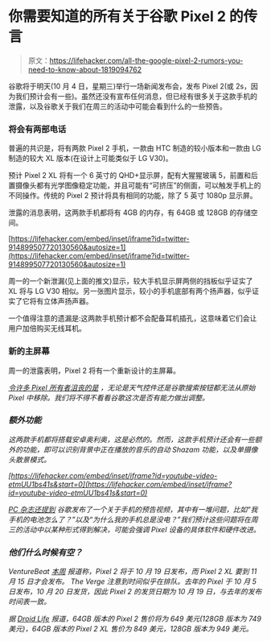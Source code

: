 # 你需要知道的所有关于谷歌 Pixel 2 的传言

> 原文：<https://lifehacker.com/all-the-google-pixel-2-rumors-you-need-to-know-about-1819094762>

谷歌将于明天(10 月 4 日，星期三)举行一场新闻发布会，发布 Pixel 2(或 2s，因为我们预计会有一些)。虽然还没有宣布任何消息，但已经有很多关于这款手机的泄露，以及谷歌关于我们在周三的活动中可能会看到什么的一些预告。



### 将会有两部电话

普遍的共识是，将有两款 Pixel 2 手机，一款由 HTC 制造的较小版本和一款由 LG 制造的较大 XL 版本(在设计上可能类似于 LG V30)。

预计 Pixel 2 XL 将有一个 6 英寸的 QHD+显示屏，配有大猩猩玻璃 5，前置和后置摄像头都有光学图像稳定功能，并且可能有“可挤压”的侧面，可以触发手机上的不同操作。传统的 Pixel 2 预计将具有相同的功能，除了 5 英寸 1080p 显示屏。

泄露的消息表明，这两款手机都将有 4GB 的内存，有 64GB 或 128GB 的存储空间。

 [https://lifehacker.com/embed/inset/iframe?id=twitter-914899507720130560&autosize=1](https://lifehacker.com/embed/inset/iframe?id=twitter-914899507720130560&autosize=1) 

周一的一个新泄漏(见上面的推文)显示，较大手机显示屏两侧的挡板似乎证实了 XL 将与 LG V30 相似。另一张图片显示，较小的手机底部有两个扬声器，似乎证实了它将有立体声扬声器。

一个值得注意的遗漏是:这两款手机预计都不会配备耳机插孔，这意味着它们会让用户加倍购买无线耳机。

### 新的主屏幕

周一的泄露表明，Pixel 2 将有一个重新设计的主屏幕。[](https://www.theverge.com/circuitbreaker/2017/10/2/16403592/google-pixel-2-xl-leak-home-screen-redesign)

*[令许多 Pixel 所有者沮丧的是](https://forums.androidcentral.com/google-pixel-pixel-xl/749237-pixel-launcher-impossible-remove-date-homescreen.html) ，无论是天气控件还是谷歌搜索按钮都无法从原始 Pixel 中移除。我们将不得不看看谷歌这次是否有能力做出调整。* 

### *额外功能*

*这两款手机都将搭载安卓奥利奥，这是必然的。然而，这款手机预计还会有一些额外的功能，即可以识别背景中正在播放的音乐的自动 Shazam 功能，以及单摄像头散景模式。*

 *[https://lifehacker.com/embed/inset/iframe?id=youtube-video-etmUU1bs41s&start=0](https://lifehacker.com/embed/inset/iframe?id=youtube-video-etmUU1bs41s&start=0)* 

*[*PC 杂志*还提到](https://www.pcmag.com/news/356234/google-pixel-2-what-we-know) 谷歌发布了一个关于手机的预告视频，其中有一堆问题，比如“我手机的电池怎么了？”以及“为什么我的手机总是没电？”我们预计这些问题将在周三的活动中以某种形式得到解决，可能会强调 Pixel 设备的具体软件和硬件改进。* 

### *他们什么时候有空？*

**VentureBeat* [本周](https://venturebeat.com/2017/10/02/these-are-the-google-pixel-2-and-pixel-2-xl/) 报道称，Pixel 2 将于 10 月 19 日发布，而 Pixel 2 XL 要到 11 月 15 日才会发布。 *The Verge* 注意到时间似乎在排队。去年的 Pixel 于 10 月 5 日发布，10 月 20 日发货，因此 Pixel 2 的发货日期为 10 月 19 日，与去年的发布时间表一致。* 

*据 [Droid Life](http://www.droid-life.com/2017/10/02/google-pixel-week-heres-preview-october-4-event/) 报道，64GB 版本的 Pixel 2 售价将为 649 美元(128GB 版本为 749 美元)，64GB 版本的 Pixel 2 XL 售价为 849 美元，128GB 版本为 949 美元。*